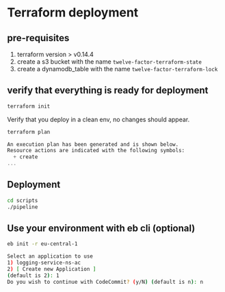 # Terraform deployment

## pre-requisites
1. terraform version > v0.14.4
1. create a s3 bucket with the name `twelve-factor-terraform-state`
1. create a dynamodb_table with the name `twelve-factor-terraform-lock`

## verify that everything is ready for deployment

```sh
terraform init
```
Verify that you deploy in a clean env, no changes should appear.
```sh
terraform plan
```
```tf
An execution plan has been generated and is shown below.
Resource actions are indicated with the following symbols:
  + create
...
```
## Deployment

```sh
cd scripts
./pipeline
```
## Use your environment with eb cli (optional)

```sh
eb init -r eu-central-1

Select an application to use
1) logging-service-ns-ac
2) [ Create new Application ]
(default is 2): 1
Do you wish to continue with CodeCommit? (y/N) (default is n): n
```
